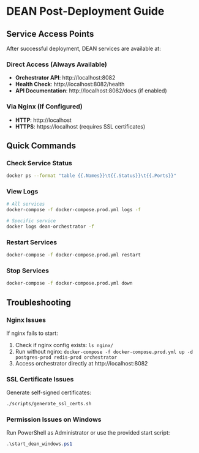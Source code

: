 # DEAN Post-Deployment Guide

## Service Access Points

After successful deployment, DEAN services are available at:

### Direct Access (Always Available)
- **Orchestrator API**: http://localhost:8082
- **Health Check**: http://localhost:8082/health
- **API Documentation**: http://localhost:8082/docs (if enabled)

### Via Nginx (If Configured)
- **HTTP**: http://localhost
- **HTTPS**: https://localhost (requires SSL certificates)

## Quick Commands

### Check Service Status
```bash
docker ps --format "table {{.Names}}\t{{.Status}}\t{{.Ports}}"
```

### View Logs
```bash
# All services
docker-compose -f docker-compose.prod.yml logs -f

# Specific service
docker logs dean-orchestrator -f
```

### Restart Services
```bash
docker-compose -f docker-compose.prod.yml restart
```

### Stop Services
```bash
docker-compose -f docker-compose.prod.yml down
```

## Troubleshooting

### Nginx Issues
If nginx fails to start:

1. Check if nginx config exists: `ls nginx/`
2. Run without nginx: `docker-compose -f docker-compose.prod.yml up -d postgres-prod redis-prod orchestrator`
3. Access orchestrator directly at http://localhost:8082

### SSL Certificate Issues
Generate self-signed certificates:
```bash
./scripts/generate_ssl_certs.sh
```

### Permission Issues on Windows
Run PowerShell as Administrator or use the provided start script:
```powershell
.\start_dean_windows.ps1
```